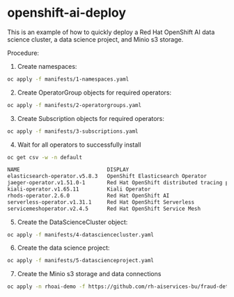 # openshift-ai-deploy

This is an example of how to quickly deploy a Red Hat OpenShift AI data science cluster, a data science project, and Minio s3 storage.

Procedure:

1. Create namespaces:
```bash
oc apply -f manifests/1-namespaces.yaml
```

2. Create OperatorGroup objects for required operators:
```bash
oc apply -f manifests/2-operatorgroups.yaml
```

3. Create Subscription objects for required operators:
```bash
oc apply -f manifests/3-subscriptions.yaml
```

4. Wait for all operators to successfully install
```bash
oc get csv -w -n default

NAME                            DISPLAY                                          VERSION    REPLACES                             PHASE
elasticsearch-operator.v5.8.3   OpenShift Elasticsearch Operator                 5.8.3      elasticsearch-operator.v5.8.2        Succeeded
jaeger-operator.v1.51.0-1       Red Hat OpenShift distributed tracing platform   1.51.0-1   jaeger-operator.v1.47.1-5            Succeeded
kiali-operator.v1.65.11         Kiali Operator                                   1.65.11    kiali-operator.v1.65.10              Succeeded
rhods-operator.2.6.0            Red Hat OpenShift AI                             2.6.0      rhods-operator.2.5.0                 Succeeded
serverless-operator.v1.31.1     Red Hat OpenShift Serverless                     1.31.1     serverless-operator.v1.31.0          Succeeded
servicemeshoperator.v2.4.5      Red Hat OpenShift Service Mesh                   2.4.5-0    servicemeshoperator.v2.4.4           Succeeded
```

5. Create the DataScienceCluster object:
```bash
oc apply -f manifests/4-datasciencecluster.yaml
```

6. Create the data science project:
```bash
oc apply -f manifests/5-datascienceproject.yaml
```

7. Create the Minio s3 storage and data connections
```bash
oc apply -n rhoai-demo -f https://github.com/rh-aiservices-bu/fraud-detection/raw/main/setup/setup-s3.yaml
```
